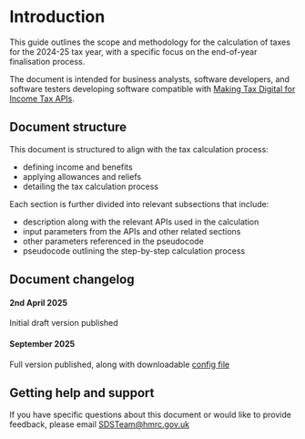 # Introduction

This guide outlines the scope and methodology for the calculation of taxes for the 2024-25 tax year, with a specific focus on the end-of-year finalisation process.

The document is intended for business analysts, software developers, and software testers developing software compatible with [Making Tax Digital for Income Tax APIs](https://developer.service.hmrc.gov.uk/api-documentation/docs/api?docTypeFilters=API&categoryFilters=INCOME_TAX_MTD).

## Document structure

This document is structured to align with the tax calculation process:

- defining income and benefits
- applying allowances and reliefs
- detailing the tax calculation process

Each section is further divided into relevant subsections that include:

- description along with the relevant APIs used in the calculation
- input parameters from the APIs and other related sections
- other parameters referenced in the pseudocode
- pseudocode outlining the step-by-step calculation process

## Document changelog

#### 2nd April 2025 

Initial draft version published

#### September 2025

Full version published, along with downloadable <a href="downloads/taxyear24-25.yml" download>config file</a>

## Getting help and support

If you have specific questions about this document or would like to provide feedback, please email [SDSTeam@hmrc.gov.uk](mailto:sdsteam@hmrc.gov.uk)